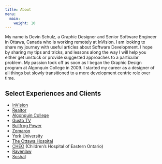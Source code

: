 ```yaml
---
title: About
menu:
  main:
    weight: 10
---
```


My name is Devin Schulz, a Graphic Designer and Senior Software Engineer
in Ottawa, Canada who is working remotely at InVision. I am looking to
share my journey with useful articles about Software Development. I hope
by sharing my tips and tricks, and lessons along the way I will help you
either get unstuck or provide suggested approaches to a particular problem.
My passion took off as soon as I began the Graphic Design program at
Algonquin College in 2009. I started my career as a designer of all things
but slowly transitioned to a more development centric role over time.

## Select Experiences and Clients

- [InVision](https://invisionapp.com)
- [Realtor](https://www.realtor.ca)
- [Algonquin College](http://www.algonquincollege.com)
- [Gusto TV](http://www.gustotv.com)
- [Bullfrog Power](https://www.bullfrogpower.com)
- [Zomaron](https://zomaron.com)
- [York University](http://www.yorku.ca)
- [The Ottawa Hospital](http://www.ottawahospital.on.ca)
- [CHEO](http://www.cheo.on.ca) (Children’s Hospital of Eastern Ontario)
- [Ravenlaw](https://ravenlaw.com)
- [Soshal](https://soshal.ca)

